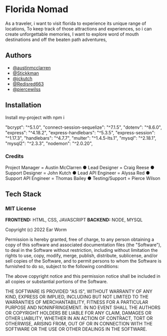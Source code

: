 # Florida Nomad
As a traveler, i want to visit florida to experience its unique range of locations,   To keep track of those attractions and experiences, so i can create unforgettable memories,  I want to explore word of mouth destinations and off the beaten path adventures,


## Authors

- [@austinmcclarren](https://www.github.com/austinmcclarren)
- [@Stickkman](https://github.com/Stickkman)
- [@jckutch](https://github.com/jckutch)
- [@Redisred663](https://github.com/Redisred663)
- [@piercewilss](https://github.com/piercewilss)



## Installation

Install my-project with npm i


  "bcrypt": "^5.1.0",
    "connect-session-sequelize": "^7.1.5",
    "dotenv": "^8.6.0",
    "express": "^4.18.2",
    "express-handlebars": "^5.3.5",
    "express-session": "^1.17.3",
    "handlebars": "^4.7.7",
    "multer": "^1.4.5-lts.1",
    "mysql": "^2.18.1",
    "mysql2": "^2.3.3",
    "nodemon": "^2.0.20",


### Credits
Project Manager = Austin McClarren
● Lead Designer  = Craig Reese
● Support Designer = John Kutch
● Lead API Engineer = Alyssa Red
● Support API Engineer = Thomas Bailey
● Testing/Support = Pierce Wilson

## Tech Stack


### MIT License
**FRONTEND:** HTML, CSS, JAVASCRIPT
**BACKEND:** NODE, MYSQL

Copyright (c) 2022 Ear Worm

Permission is hereby granted, free of charge, to any person obtaining a copy
of this software and associated documentation files (the "Software"), to deal
in the Software without restriction, including without limitation the rights
to use, copy, modify, merge, publish, distribute, sublicense, and/or sell
copies of the Software, and to permit persons to whom the Software is
furnished to do so, subject to the following conditions:

The above copyright notice and this permission notice shall be included in all
copies or substantial portions of the Software.

THE SOFTWARE IS PROVIDED "AS IS", WITHOUT WARRANTY OF ANY KIND, EXPRESS OR
IMPLIED, INCLUDING BUT NOT LIMITED TO THE WARRANTIES OF MERCHANTABILITY,
FITNESS FOR A PARTICULAR PURPOSE AND NONINFRINGEMENT. IN NO EVENT SHALL THE
AUTHORS OR COPYRIGHT HOLDERS BE LIABLE FOR ANY CLAIM, DAMAGES OR OTHER
LIABILITY, WHETHER IN AN ACTION OF CONTRACT, TORT OR OTHERWISE, ARISING FROM,
OUT OF OR IN CONNECTION WITH THE SOFTWARE OR THE USE OR OTHER DEALINGS IN THE
SOFTWARE.